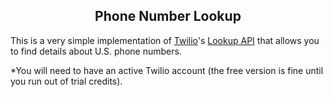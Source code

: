 <div align="center">

## **Phone Number Lookup**

</div>

This is a very simple implementation of [Twilio](https://www.twilio.com/)'s [Lookup API](https://www.twilio.com/docs/lookup/v2-api) that allows you to find details about U.S. phone numbers.  

*You will need to have an active Twilio account (the free version is fine until you run out of trial credits).
